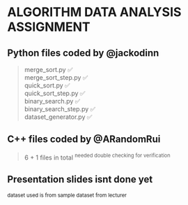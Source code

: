 # ALGORITHM DATA ANALYSIS ASSIGNMENT

## Python files coded by @jackodinn
> merge_sort.py            ✅</br>
> merge_sort_step.py       ✅</br>
> quick_sort.py            ✅</br>
> quick_sort_step.py       ✅</br>
> binary_search.py         ✅</br>
> binary_search_step.py    ✅</br>
> dataset_generator.py     ✅</br>

## C++ files coded by @ARandomRui
> 6 + 1 files in total
> <sup>needed double checking for verification</sup>

## Presentation slides isnt done yet

<sub>dataset used is from sample dataset from lecturer</sub>
